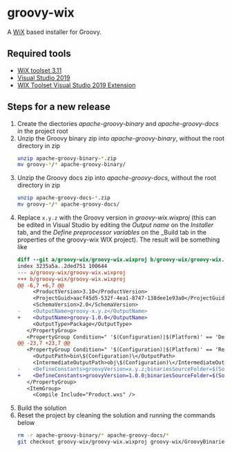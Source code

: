# groovy-wix
A [WiX](https://wixtoolset.org/) based installer for Groovy.

## Required tools
* [WiX toolset 3.11](https://wixtoolset.org/releases/)
* [Visual Studio 2019](https://visualstudio.microsoft.com/thank-you-downloading-visual-studio/?sku=Community&rel=16)
* [WIX Toolset Visual Studio 2019 Extension](https://marketplace.visualstudio.com/items?itemName=WixToolset.WixToolsetVisualStudio2019Extension)

## Steps for a new release
1. Create the diectories _apache-groovy-binary_ and _apache-groovy-docs_ in the project root
1. Unzip the Groovy binary zip into _apache-groovy-binary_, without the root directory in zip
   ```bash
   unzip apache-groovy-binary-*.zip
   mv groovy-*/* apache-groovy-binary/
   ```
1. Unzip the Groovy docs zip into _apache-groovy-docs_, without the root directory in zip
   ```bash
   unzip apache-groovy-docs-*.zip
   mv groovy-*/* apache-groovy-docs/
   ```
1. Replace `x.y.z` with the Groovy version in _groovy-wix.wixproj_
(this can be edited in Visual Studio by editing the _Output name_ on the _Installer_ tab,
and the _Define preprocessor variables_ on the _Build tab in the properties of the groovy-wix WIX project).
The result will be something like
   ```diff
   diff --git a/groovy-wix/groovy-wix.wixproj b/groovy-wix/groovy-wix.wixproj
   index 3235a5a..2ded751 100644
   --- a/groovy-wix/groovy-wix.wixproj
   +++ b/groovy-wix/groovy-wix.wixproj
   @@ -6,7 +6,7 @@
        <ProductVersion>3.10</ProductVersion>
        <ProjectGuid>aacf45d5-532f-4ea1-8747-138dee1e93a0</ProjectGuid>
        <SchemaVersion>2.0</SchemaVersion>
   -    <OutputName>groovy-x.y.z</OutputName>
   +    <OutputName>groovy-1.0.0</OutputName>
        <OutputType>Package</OutputType>
      </PropertyGroup>
      <PropertyGroup Condition=" '$(Configuration)|$(Platform)' == 'Debug|x86' ">
   @@ -23,7 +23,7 @@
      <PropertyGroup Condition=" '$(Configuration)|$(Platform)' == 'Release|x86' ">
        <OutputPath>bin\$(Configuration)\</OutputPath>
        <IntermediateOutputPath>obj\$(Configuration)\</IntermediateOutputPath>
   -    <DefineConstants>groovyVersion=x.y.z;binariesSourceFolder=$(SolutionDir)apache-groovy-binary;docsSourceFolder=$(SolutionDir)apache-groovy-docs</DefineConstants>
   +    <DefineConstants>groovyVersion=1.0.0;binariesSourceFolder=$(SolutionDir)apache-groovy-binary;docsSourceFolder=$(SolutionDir)apache-groovy-docs</DefineConstants>
      </PropertyGroup>
      <ItemGroup>
        <Compile Include="Product.wxs" />
   ```
1. Build the solution
1. Reset the project by cleaning the solution and running the commands below
   ```bash
   rm -r apache-groovy-binary/* apache-groovy-docs/*
   git checkout groovy-wix/groovy-wix.wixproj groovy-wix/GroovyBinaries.wsx groovy-wix/GroovyDocs.wsx
   ```
